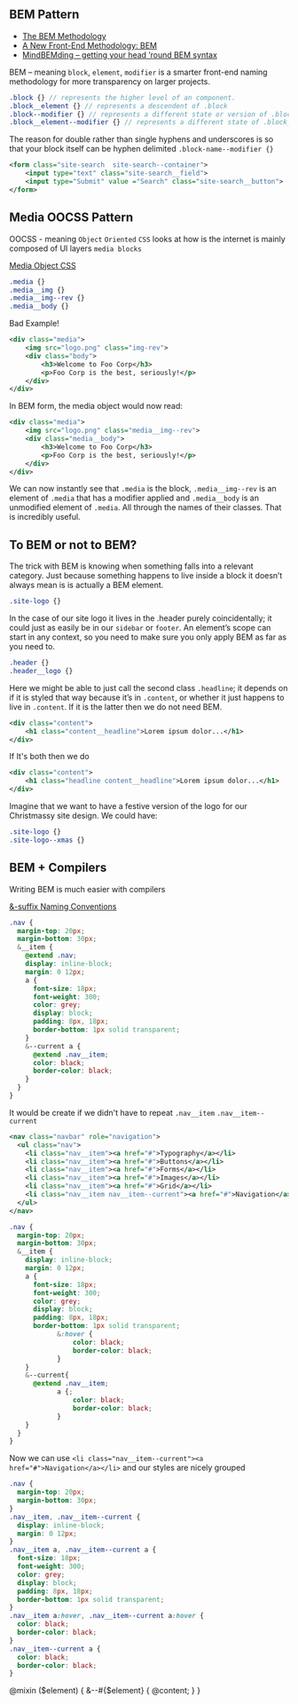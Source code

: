 ## BEM Pattern

- [The BEM Methodology](http://bem.info/method/)
- [A New Front-End Methodology: BEM](http://www.smashingmagazine.com/2012/04/16/a-new-front-end-methodology-bem/)
- [MindBEMding – getting your head ’round BEM syntax](http://csswizardry.com/2013/01/mindbemding-getting-your-head-round-bem-syntax/)

BEM – meaning `block`, `element`, `modifier` is a smarter front-end naming methodology for more transparency on larger projects.

```scss
.block {} // represents the higher level of an component.
.block__element {} // represents a descendent of .block
.block--modifier {} // represents a different state or version of .block.
.block__element--modifier {} // represents a different state of .block__element
```

The reason for double rather than single hyphens and underscores is so that your block itself can be hyphen delimited `.block-name--modifier {}`

```xml
<form class="site-search  site-search--container">
    <input type="text" class="site-search__field">
    <input type="Submit" value ="Search" class="site-search__button">
</form>
```

## Media OOCSS Pattern

OOCSS - meaning `Object` `Oriented` `CSS` looks at how is the internet is mainly composed of UI layers `media blocks`

[Media Object CSS](http://www.stubbornella.org/content/2010/06/25/the-media-object-saves-hundreds-of-lines-of-code/)

```css
.media {}
.media__img {}
.media__img--rev {}
.media__body {}
```
Bad Example!

```xml
<div class="media">
    <img src="logo.png" class="img-rev">
    <div class="body">
        <h3>Welcome to Foo Corp</h3>
        <p>Foo Corp is the best, seriously!</p>
    </div>
</div>
```
In BEM form, the media object would now read:

```xml
<div class="media">
    <img src="logo.png" class="media__img--rev">
    <div class="media__body">
        <h3>Welcome to Foo Corp</h3>
        <p>Foo Corp is the best, seriously!</p>
    </div>
</div>
```
We can now instantly see that `.media` is the block, `.media__img--rev` is an element of `.media` that has a modifier applied and `.media__body` is an unmodified element of `.media`. All through the names of their classes. That is incredibly useful.


## To BEM or not to BEM?

The trick with BEM is knowing when something falls into a relevant category. Just because something happens to live inside a block it doesn’t always mean is is actually a BEM element.

```css
.site-logo {}
```
In the case of our site logo it lives in the .header purely coincidentally; it could just as easily be in our `sidebar` or `footer`. An element’s scope can start in any context, so you need to make sure you only apply BEM as far as you need to.

```css
.header {}
.header__logo {}
```
Here we might be able to just call the second class `.headline`; it depends on if it is styled that way because it’s in `.content`, or whether it just happens to live in `.content`. If it is the latter then we do not need BEM.

```xml
<div class="content">
    <h1 class="content__headline">Lorem ipsum dolor...</h1>
</div>
```
If It's both then we do
```xml
<div class="content">
    <h1 class="headline content__headline">Lorem ipsum dolor...</h1>
</div>
```

Imagine that we want to have a festive version of the logo for our Christmassy site design. We could have:


```css
.site-logo {}
.site-logo--xmas {}
```

## BEM + Compilers

Writing BEM is much easier with compilers

[&-suffix Naming Conventions](http://teamtreehouse.com/library/advanced-sass/advanced-variables-mixins-functions-and-placeholders/suffix-naming-conventions)
```scss
.nav {
  margin-top: 20px;
  margin-bottom: 30px;
  &__item {
    @extend .nav;
    display: inline-block;
    margin: 0 12px;
    a {
      font-size: 18px;
      font-weight: 300;
      color: grey;
      display: block;
      padding: 8px, 18px;
      border-bottom: 1px solid transparent;
    }
    &--current a {
      @extend .nav__item;
      color: black;
      border-color: black;
    }
  }
}
```
It would be create if we didn't have to repeat `.nav__item` `.nav__item--current`
```xml
<nav class="navbar" role="navigation">
  <ul class="nav">
    <li class="nav__item"><a href="#">Typography</a></li>
    <li class="nav__item"><a href="#">Buttons</a></li>
    <li class="nav__item"><a href="#">Forms</a></li>
    <li class="nav__item"><a href="#">Images</a></li>
    <li class="nav__item"><a href="#">Grid</a></li>
    <li class="nav__item nav__item--current"><a href="#">Navigation</a></li>
  </ul>
</nav>
```
```scss
.nav {
  margin-top: 20px;
  margin-bottom: 30px;
  &__item {
    display: inline-block;
    margin: 0 12px;
    a {
      font-size: 18px;
      font-weight: 300;
      color: grey;
      display: block;
      padding: 8px, 18px;
      border-bottom: 1px solid transparent;
			&:hover {
				color: black;
				border-color: black;
			}
    }
    &--current{
      @extend .nav__item;
			a {;
				color: black;
				border-color: black;
			}
    }
  }
}
```
Now we can use `<li class="nav__item--current"><a href="#">Navigation</a></li>` and our styles are nicely grouped

```css
.nav {
  margin-top: 20px;
  margin-bottom: 30px;
}
.nav__item, .nav__item--current {
  display: inline-block;
  margin: 0 12px;
}
.nav__item a, .nav__item--current a {
  font-size: 18px;
  font-weight: 300;
  color: grey;
  display: block;
  padding: 8px, 18px;
  border-bottom: 1px solid transparent;
}
.nav__item a:hover, .nav__item--current a:hover {
  color: black;
  border-color: black;
}
.nav__item--current a {
  color: black;
  border-color: black;
}


```
@mixin ($element) {
	&--#{$element} {
		@content;
	}
}
